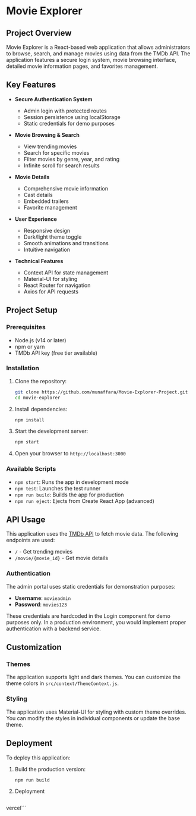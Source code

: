 # Movie Explorer 

## Project Overview

Movie Explorer is a React-based web application that allows administrators to browse, search, and manage movies using data from the TMDb API. The application features a secure login system, movie browsing interface, detailed movie information pages, and favorites management.

## Key Features

- **Secure Authentication System**
  - Admin login with protected routes
  - Session persistence using localStorage
  - Static credentials for demo purposes

- **Movie Browsing & Search**
  - View trending movies
  - Search for specific movies
  - Filter movies by genre, year, and rating
  - Infinite scroll for search results

- **Movie Details**
  - Comprehensive movie information
  - Cast details
  - Embedded trailers
  - Favorite management

- **User Experience**
  - Responsive design
  - Dark/light theme toggle
  - Smooth animations and transitions
  - Intuitive navigation

- **Technical Features**
  - Context API for state management
  - Material-UI for styling
  - React Router for navigation
  - Axios for API requests

## Project Setup

### Prerequisites

- Node.js (v14 or later)
- npm or yarn
- TMDb API key (free tier available)

### Installation

1. Clone the repository:
   ```bash
   git clone https://github.com/munaffara/Movie-Explorer-Project.git
   cd movie-explorer
   ```

2. Install dependencies:
   ```bash
   npm install

   ```

3. Start the development server:
   ```bash
   npm start
   ```

5. Open your browser to `http://localhost:3000`

### Available Scripts

- `npm start`: Runs the app in development mode
- `npm test`: Launches the test runner
- `npm run build`: Builds the app for production
- `npm run eject`: Ejects from Create React App (advanced)

## API Usage

This application uses the [TMDb API](https://www.themoviedb.org/documentation/api) to fetch movie data. The following endpoints are used:

- `/` - Get trending movies
- `/movie/{movie_id}` - Get movie details

### Authentication

The admin portal uses static credentials for demonstration purposes:

- **Username**: `movieadmin`
- **Password**: `movies123`

These credentials are hardcoded in the Login component for demo purposes only. In a production environment, you would implement proper authentication with a backend service.


## Customization

### Themes

The application supports light and dark themes. You can customize the theme colors in `src/context/ThemeContext.js`.

### Styling

The application uses Material-UI for styling with custom theme overrides. You can modify the styles in individual components or update the base theme.

## Deployment

To deploy this application:

1. Build the production version:
   ```bash
   npm run build
   ```

2. Deployment 
   ```npm install -g vercel
vercel```

